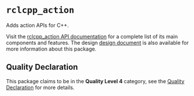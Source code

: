# `rclcpp_action`

Adds action APIs for C++.

Visit the [rclcpp_action API documentation](http://docs.ros2.org/latest/api/rclcpp_action/) for a complete list of its main components and features. The design [design document](http://design.ros2.org/articles/actions.html) is also available for more information about this package.

## Quality Declaration

This package claims to be in the **Quality Level 4** category, see the [Quality Declaration](QUALITY_DECLARATION.md) for more details.
